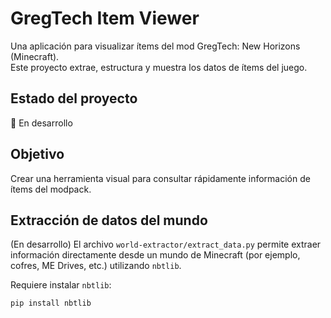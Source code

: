 # GregTech Item Viewer

Una aplicación para visualizar ítems del mod GregTech: New Horizons (Minecraft).  
Este proyecto extrae, estructura y muestra los datos de ítems del juego.

## Estado del proyecto

🚧 En desarrollo

## Objetivo

Crear una herramienta visual para consultar rápidamente información de ítems del modpack.

## Extracción de datos del mundo
(En desarrollo)
El archivo `world-extractor/extract_data.py` permite extraer información directamente desde un mundo de Minecraft (por ejemplo, cofres, ME Drives, etc.) utilizando `nbtlib`.

Requiere instalar `nbtlib`:
```bash
pip install nbtlib

